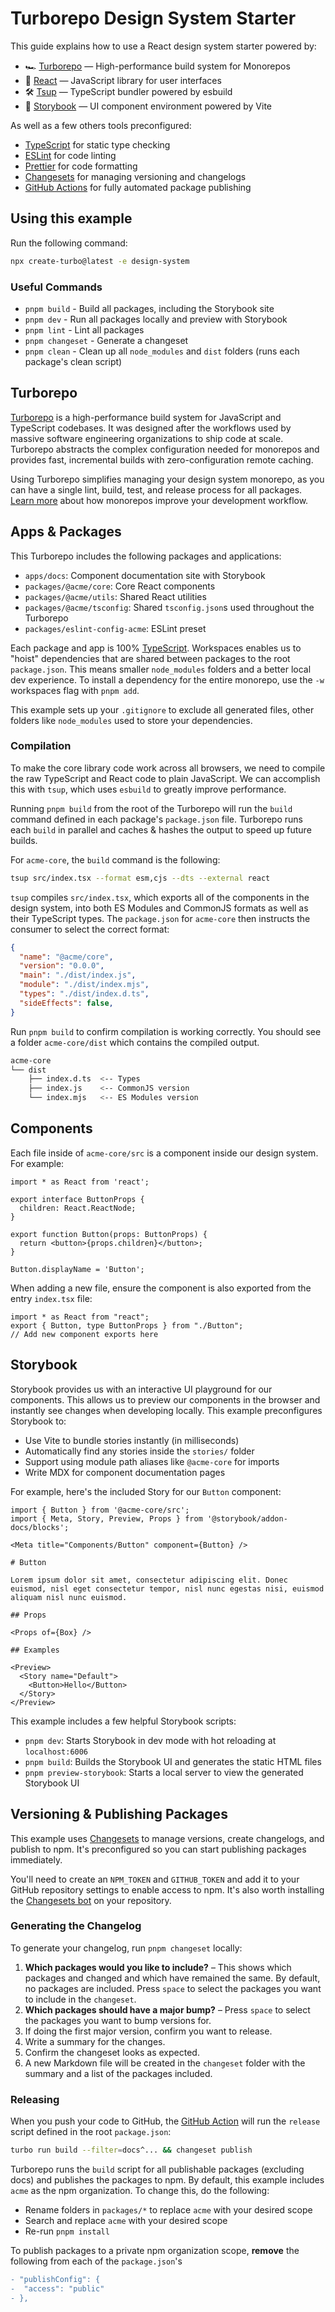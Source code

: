 # Turborepo Design System Starter

This guide explains how to use a React design system starter powered by:

- 🏎 [Turborepo](https://turbo.build/repo) — High-performance build system for
  Monorepos
- 🚀 [React](https://reactjs.org/) — JavaScript library for user interfaces
- 🛠 [Tsup](https://github.com/egoist/tsup) — TypeScript bundler powered by
  esbuild
- 📖 [Storybook](https://storybook.js.org/) — UI component environment powered
  by Vite

As well as a few others tools preconfigured:

- [TypeScript](https://www.typescriptlang.org/) for static type checking
- [ESLint](https://eslint.org/) for code linting
- [Prettier](https://prettier.io) for code formatting
- [Changesets](https://github.com/changesets/changesets) for managing versioning
  and changelogs
- [GitHub Actions](https://github.com/changesets/action) for fully automated
  package publishing

## Using this example

Run the following command:

```sh
npx create-turbo@latest -e design-system
```

### Useful Commands

- `pnpm build` - Build all packages, including the Storybook site
- `pnpm dev` - Run all packages locally and preview with Storybook
- `pnpm lint` - Lint all packages
- `pnpm changeset` - Generate a changeset
- `pnpm clean` - Clean up all `node_modules` and `dist` folders (runs each
  package's clean script)

## Turborepo

[Turborepo](https://turbo.build/repo) is a high-performance build system for
JavaScript and TypeScript codebases. It was designed after the workflows used by
massive software engineering organizations to ship code at scale. Turborepo
abstracts the complex configuration needed for monorepos and provides fast,
incremental builds with zero-configuration remote caching.

Using Turborepo simplifies managing your design system monorepo, as you can have
a single lint, build, test, and release process for all packages.
[Learn more](https://vercel.com/blog/monorepos-are-changing-how-teams-build-software)
about how monorepos improve your development workflow.

## Apps & Packages

This Turborepo includes the following packages and applications:

- `apps/docs`: Component documentation site with Storybook
- `packages/@acme/core`: Core React components
- `packages/@acme/utils`: Shared React utilities
- `packages/@acme/tsconfig`: Shared `tsconfig.json`s used throughout the
  Turborepo
- `packages/eslint-config-acme`: ESLint preset

Each package and app is 100% [TypeScript](https://www.typescriptlang.org/).
Workspaces enables us to "hoist" dependencies that are shared between packages
to the root `package.json`. This means smaller `node_modules` folders and a
better local dev experience. To install a dependency for the entire monorepo,
use the `-w` workspaces flag with `pnpm add`.

This example sets up your `.gitignore` to exclude all generated files, other
folders like `node_modules` used to store your dependencies.

### Compilation

To make the core library code work across all browsers, we need to compile the
raw TypeScript and React code to plain JavaScript. We can accomplish this with
`tsup`, which uses `esbuild` to greatly improve performance.

Running `pnpm build` from the root of the Turborepo will run the `build` command
defined in each package's `package.json` file. Turborepo runs each `build` in
parallel and caches & hashes the output to speed up future builds.

For `acme-core`, the `build` command is the following:

```bash
tsup src/index.tsx --format esm,cjs --dts --external react
```

`tsup` compiles `src/index.tsx`, which exports all of the components in the
design system, into both ES Modules and CommonJS formats as well as their
TypeScript types. The `package.json` for `acme-core` then instructs the consumer
to select the correct format:

```json:acme-core/package.json
{
  "name": "@acme/core",
  "version": "0.0.0",
  "main": "./dist/index.js",
  "module": "./dist/index.mjs",
  "types": "./dist/index.d.ts",
  "sideEffects": false,
}
```

Run `pnpm build` to confirm compilation is working correctly. You should see a
folder `acme-core/dist` which contains the compiled output.

```bash
acme-core
└── dist
    ├── index.d.ts  <-- Types
    ├── index.js    <-- CommonJS version
    └── index.mjs   <-- ES Modules version
```

## Components

Each file inside of `acme-core/src` is a component inside our design system. For
example:

```tsx:acme-core/src/Button.tsx
import * as React from 'react';

export interface ButtonProps {
  children: React.ReactNode;
}

export function Button(props: ButtonProps) {
  return <button>{props.children}</button>;
}

Button.displayName = 'Button';
```

When adding a new file, ensure the component is also exported from the entry
`index.tsx` file:

```tsx:acme-core/src/index.tsx
import * as React from "react";
export { Button, type ButtonProps } from "./Button";
// Add new component exports here
```

## Storybook

Storybook provides us with an interactive UI playground for our components. This
allows us to preview our components in the browser and instantly see changes
when developing locally. This example preconfigures Storybook to:

- Use Vite to bundle stories instantly (in milliseconds)
- Automatically find any stories inside the `stories/` folder
- Support using module path aliases like `@acme-core` for imports
- Write MDX for component documentation pages

For example, here's the included Story for our `Button` component:

```js:apps/docs/stories/button.stories.mdx
import { Button } from '@acme-core/src';
import { Meta, Story, Preview, Props } from '@storybook/addon-docs/blocks';

<Meta title="Components/Button" component={Button} />

# Button

Lorem ipsum dolor sit amet, consectetur adipiscing elit. Donec euismod, nisl eget consectetur tempor, nisl nunc egestas nisi, euismod aliquam nisl nunc euismod.

## Props

<Props of={Box} />

## Examples

<Preview>
  <Story name="Default">
    <Button>Hello</Button>
  </Story>
</Preview>
```

This example includes a few helpful Storybook scripts:

- `pnpm dev`: Starts Storybook in dev mode with hot reloading at
  `localhost:6006`
- `pnpm build`: Builds the Storybook UI and generates the static HTML files
- `pnpm preview-storybook`: Starts a local server to view the generated
  Storybook UI

## Versioning & Publishing Packages

This example uses [Changesets](https://github.com/changesets/changesets) to
manage versions, create changelogs, and publish to npm. It's preconfigured so
you can start publishing packages immediately.

You'll need to create an `NPM_TOKEN` and `GITHUB_TOKEN` and add it to your
GitHub repository settings to enable access to npm. It's also worth installing
the [Changesets bot](https://github.com/apps/changeset-bot) on your repository.

### Generating the Changelog

To generate your changelog, run `pnpm changeset` locally:

1. **Which packages would you like to include?** – This shows which packages and
   changed and which have remained the same. By default, no packages are
   included. Press `space` to select the packages you want to include in the
   `changeset`.
1. **Which packages should have a major bump?** – Press `space` to select the
   packages you want to bump versions for.
1. If doing the first major version, confirm you want to release.
1. Write a summary for the changes.
1. Confirm the changeset looks as expected.
1. A new Markdown file will be created in the `changeset` folder with the
   summary and a list of the packages included.

### Releasing

When you push your code to GitHub, the
[GitHub Action](https://github.com/changesets/action) will run the `release`
script defined in the root `package.json`:

```bash
turbo run build --filter=docs^... && changeset publish
```

Turborepo runs the `build` script for all publishable packages (excluding docs)
and publishes the packages to npm. By default, this example includes `acme` as
the npm organization. To change this, do the following:

- Rename folders in `packages/*` to replace `acme` with your desired scope
- Search and replace `acme` with your desired scope
- Re-run `pnpm install`

To publish packages to a private npm organization scope, **remove** the
following from each of the `package.json`'s

```diff
- "publishConfig": {
-  "access": "public"
- },
```
